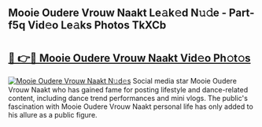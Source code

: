 ## Mooie Oudere Vrouw Naakt Le𝚊k𝚎d N𝚞𝚍e - Part-f5q Vid𝚎o Le𝚊ks Photos TkXCb

# <h2><a href="http://fb7piqd.evod.top/?m=Mooie+Oudere+Vrouw+Naakt">🔗 👉🔴 Mooie Oudere Vrouw Naakt Vid𝚎o Ph𝚘t𝚘s</a></h2>

[![Mooie Oudere Vrouw Naakt N𝚞d𝚎s](https://i.imgur.com/8V9OHl7.gif)](http://fb7piqd.evod.top/?m=Mooie+Oudere+Vrouw+Naakt)
Social media star Mooie Oudere Vrouw Naakt who has gained fame for posting lifestyle and dance-related content, including dance trend performances and mini vlogs. The public's fascination with Mooie Oudere Vrouw Naakt personal life has only added to his allure as a public figure. 
